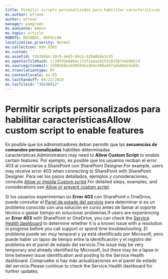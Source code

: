 ```yaml
---
title: Permitir scripts personalizados para habilitar características
ms.author: efrene
author: efrene
manager: pamgreen
ms.audience: Admin
ms.topic: article
ROBOTS: NOINDEX, NOFOLLOW
localization_priority: Normal
ms.collection: Adm_O365
ms.custom: ''
ms.assetid: f2b1b6b4-10c9-4e83-b9cb-529a0b8a3c55
ms.openlocfilehash: cc39fd3e840ac17af2aea242551015074eb985cd
ms.sourcegitcommit: 1d98db8acb9959aba3b5e308a567ade6b62da56c
ms.translationtype: MT
ms.contentlocale: es-ES
ms.lasthandoff: 08/22/2019
ms.locfileid: "36548912"
---
```

# <a name="allow-custom-script-to-enable-features"></a><span data-ttu-id="9d0a0-102">Permitir scripts personalizados para habilitar características</span><span class="sxs-lookup"><span data-stu-id="9d0a0-102">Allow custom script to enable features</span></span>

<span data-ttu-id="9d0a0-103">Es posible que los administradores deban permitir que las **secuencias de comandos personalizadas** habiliten determinadas características.</span><span class="sxs-lookup"><span data-stu-id="9d0a0-103">Administrators may need to **Allow Custom Script** to enable certain features.</span></span> <span data-ttu-id="9d0a0-104">Por ejemplo, es posible que los usuarios reciban el error 403 al conectarse a SharePoint con SharePoint Designer.</span><span class="sxs-lookup"><span data-stu-id="9d0a0-104">For example, users may receive error 403 when connecting to SharePoint with SharePoint Designer.</span></span> <span data-ttu-id="9d0a0-105">Para ver los pasos detallados, ejemplos y consideraciones, consulte [Allow or impida Custom script](https://docs.microsoft.com/sharepoint/allow-or-prevent-custom-script).</span><span class="sxs-lookup"><span data-stu-id="9d0a0-105">For detailed steps, examples, and considerations see [Allow or prevent custom script](https://docs.microsoft.com/sharepoint/allow-or-prevent-custom-script).</span></span>

<span data-ttu-id="9d0a0-106">Si los usuarios experimentan un **Error 403** con SharePoint o OneDrive, puede consultar el [Panel de estado del servicio](https://admin.microsoft.com/AdminPortal/Home#/servicehealth) para determinar si es un problema conocido con una solución en curso antes de llamar al soporte técnico o gastar tiempo en solucionar problemas.</span><span class="sxs-lookup"><span data-stu-id="9d0a0-106">If users are experiencing an **Error 403** with SharePoint or OneDrive, you can check the [Service Health dashboard](https://admin.microsoft.com/AdminPortal/Home#/servicehealth) to determine whether it is a known issue with a resolution in progress before you call support or spend time troubleshooting.</span></span> <span data-ttu-id="9d0a0-107">El problema puede ser muy temporal y ya está identificado por Microsoft, pero puede haber un lapso de tiempo entre la identificación y el registro del problema en el panel de estado del servicio.</span><span class="sxs-lookup"><span data-stu-id="9d0a0-107">The issue may be very temporary and already identified by Microsoft, but there may be a lapse in time between issue identification and posting to the Service Health dashboard.</span></span> <span data-ttu-id="9d0a0-108">Compruebe si hay más actualizaciones en el panel de estado del servicio.</span><span class="sxs-lookup"><span data-stu-id="9d0a0-108">Please continue to check the Service Health dashboard for further updates.</span></span>

